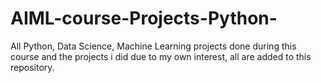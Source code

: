 # AIML-course-Projects-Python-
All Python, Data Science, Machine Learning projects done during this course and the projects i did due to my own interest, all are added to this repository.

